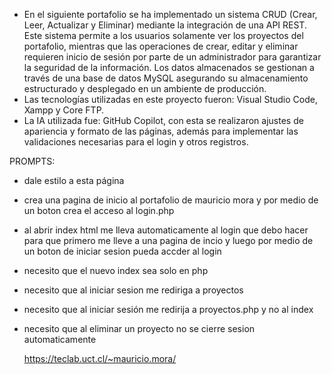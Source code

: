 - En el siguiente portafolio se ha implementado un sistema CRUD (Crear, Leer, Actualizar y Eliminar) mediante la integración de una API REST. Este sistema permite a los usuarios solamente ver los proyectos del portafolio, mientras que las operaciones de crear, editar y eliminar requieren inicio de sesión por parte de un administrador para garantizar la seguridad de la información. Los datos almacenados se gestionan a través de una base de datos MySQL asegurando su almacenamiento estructurado y desplegado en un ambiente de producción.
- Las tecnologías utilizadas en este proyecto fueron: Visual Studio Code, Xampp y Core FTP.
- La IA utilizada fue: GitHub Copilot, con esta se realizaron ajustes de apariencia y formato de las páginas, además para implementar las validaciones necesarias para el login y otros registros.
  
PROMPTS:
- dale estilo a esta página
- crea una pagina de inicio al portafolio de mauricio mora y por medio de un boton crea el acceso al login.php
- al abrir index html me lleva automaticamente al login que debo hacer para que primero me lleve a una pagina de incio y luego por medio de un boton de iniciar sesion pueda accder al login
- necesito que el nuevo index sea solo en php
- necesito que al iniciar sesion me rediriga a proyectos
- necesito que al iniciar sesión me redirija a proyectos.php y no al index
- necesito que al eliminar un proyecto no se cierre sesion automaticamente

  https://teclab.uct.cl/~mauricio.mora/
